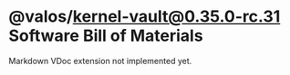 # @valos/kernel-vault@0.35.0-rc.31 Software Bill of Materials

Markdown VDoc extension not implemented yet.
